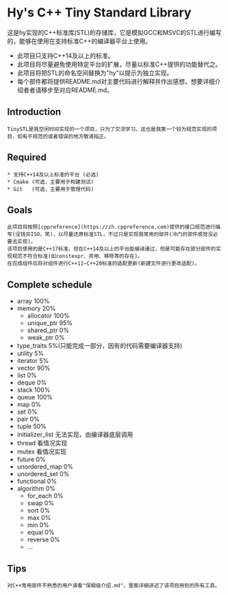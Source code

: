# Hy's C++ Tiny Standard Library

这是hy实现的C++标准库(STL)的存储库，它是模拟GCC和MSVC的STL进行编写的，能够在使用在支持标准C++的编译器平台上使用。

* 此项目只支持C++14及以上的标准。
* 此项目将尽量避免使用特定平台的扩展，尽量以标准C++提供的功能替代之。
* 此项目将把STL的命名空间替换为"hy"以提示为独立实现。
* 每个部件都将提供README.md对主要代码进行解释并作出感想，想要详细介绍者者请移步至对应README.md。

## Introduction
    TinySTL是我空闲时间实现的一个项目，只为了交流学习。这也是我第一个较为规范实现的项目，如有不规范的或者错误的地方敬请指正。


## Required
    * 支持C++14及以上标准的平台 (必选)
    * Cmake (可选，主要用于构建测试)
    * Git   (可选，主要用于管理代码)

## Goals
    此项目将按照[cppreference](https://zh.cppreference.com)提供的接口规范进行编写(没钱买ISO，笑)，以尽量还原标准STL，不过只是实现我常用的部件(冷门的部件感觉没必要去实现)。
    该项目使用的是C++17标准，但在C++14及以上的平台能编译通过，但是可能存在部分部件的实现规范不符合标准(如constexpr、弃用、移除等的存在)。
    在完成组件后将对组件进行C++11~C++20标准的适配更新(新建文件进行更改适配)。

## Complete schedule

* array             100%
* memory 20%
    * allocator     100%
    * unique_ptr    95%
    * shared_ptr    0%
    * weak_ptr      0%
* type_traits       5%(只能完成一部分，因有的代码需要编译器支持)
* utility           5%
* iterator          5%
* vector            90%
* list              0%
* deque             0%
* stack             100%
* queue             100%
* map               0%
* set               0%
* pair              0%
* tuple             50%
* initializer_list  无法实现，由编译器底层调用
* thread            看情况实现
* mutex             看情况实现
* future            0%
* unordered_map     0%
* unordered_set     0%
* functional        0%
* algorithm         0%
    * for_each      0%
    * swap          0%
    * sort          0%
    * max           0%
    * min           0%
    * equal         0%
    * reverse       0%
    * ...

## Tips
    对C++常用部件不熟悉的用户请看"保姆级介绍.md"，里面详细讲述了该项目用到的所有工具。
